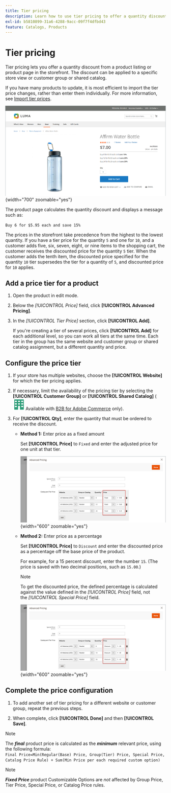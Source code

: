 ```yaml
---
title: Tier pricing
description: Learn how to use tier pricing to offer a quantity discount from a product listing or product page.
exl-id: b5810899-31a6-4288-9acc-09f7f4dfbd43
feature: Catalogs, Products
---
```

# Tier pricing

Tier pricing lets you offer a quantity discount from a product listing or product page in the storefront. The discount can be applied to a specific store view or customer group or shared catalog.

If you have many products to update, it is most efficient to import the tier price changes, rather than enter them individually. For more information, see [Import tier prices](../systems/data-import-price-tier.md).

![Tier price on a storefront product page](./assets/product-price-tier-storefront.png){width="700" zoomable="yes"}

The product page calculates the quantity discount and displays a message such as:

`Buy 6 for $5.95 each and save 15%`

The prices in the storefront take precedence from the highest to the lowest quantity. If you have a tier price for the quantity `5` and one for `10`, and a customer adds five, six, seven, eight, or nine items to the shopping cart, the customer receives the discounted price for the quantity `5` tier. When the customer adds the tenth item, the discounted price specified for the quantity `10` tier supersedes the tier for a quantity of `5`, and discounted price for `10` applies.

## Add a price tier for a product

1. Open the product in edit mode.

1. Below the _[!UICONTROL Price]_ field, click **[!UICONTROL Advanced Pricing]**.

1. In the _[!UICONTROL Tier Price]_ section, click **[!UICONTROL Add]**.

   If you're creating a tier of several prices, click **[!UICONTROL Add]** for each additional level, so you can work all tiers at the same time. Each tier in the group has the same website and customer group or shared catalog assignment, but a different quantity and price.

## Configure the price tier

1. If your store has multiple websites, choose the **[!UICONTROL Website]** for which the tier pricing applies.

1. If necessary, limit the availability of the pricing tier by selecting the **[!UICONTROL Customer Group]** or **[!UICONTROL Shared Catalog]** (![B2B for Adobe Commerce](../assets/b2b.svg) Available with [B2B for Adobe Commerce](./b2b/../introduction.md) only).

1. For **[!UICONTROL Qty]**, enter the quantity that must be ordered to receive the discount.

   - **Method 1:** Enter price as a fixed amount

      Set **[!UICONTROL Price]** to `Fixed` and enter the adjusted price for one unit at that tier.

      ![Tier Price as a Fixed Amount](./assets/product-price-tier-fixed.png){width="600" zoomable="yes"}

   - **Method 2:** Enter price as a percentage

      Set **[!UICONTROL Price]** to `Discount` and enter the discounted price as a percentage off the base price of the product.

      For example, for a 15 percent discount, enter the number `15`. (The price is saved with two decimal positions, such as `15.00`.)

      >[!NOTE]
      >
      >To get the discounted price, the defined percentage is calculated against the value defined in the _[!UICONTROL Price]_ field, not the _[!UICONTROL Special Price]_ field.

      ![Tier Price as a Percentage](./assets/product-price-tier-discount.png){width="600" zoomable="yes"}

## Complete the price configuration

1. To add another set of tier pricing for a different website or customer group, repeat the previous steps.

1. When complete, click **[!UICONTROL Done]** and then **[!UICONTROL Save]**.

>[!NOTE]
>
>The **_final_** product price is calculated as the **_minimum_** relevant price, using the following formula: <br/>`Final Price=Min(Regular(Base) Price, Group(Tier) Price, Special Price, Catalog Price Rule) + Sum(Min Price per each required custom option)`

>[!NOTE]
>
>**_Fixed Price_** product Customizable Options are _not_ affected by Group Price, Tier Price, Special Price, or Catalog Price rules.
